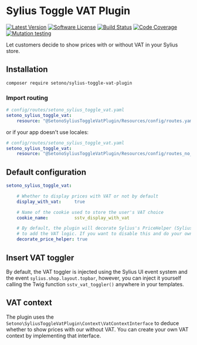 # Sylius Toggle VAT Plugin

[![Latest Version][ico-version]][link-packagist]
[![Software License][ico-license]](LICENSE)
[![Build Status][ico-github-actions]][link-github-actions]
[![Code Coverage][ico-code-coverage]][link-code-coverage]
[![Mutation testing][ico-infection]][link-infection]

Let customers decide to show prices with or without VAT in your Sylius store.

## Installation

```shell
composer require setono/sylius-toggle-vat-plugin
```

### Import routing

```yaml
# config/routes/setono_sylius_toggle_vat.yaml
setono_sylius_toggle_vat:
    resource: "@SetonoSyliusToggleVatPlugin/Resources/config/routes.yaml"
```

or if your app doesn't use locales:

```yaml
# config/routes/setono_sylius_toggle_vat.yaml
setono_sylius_toggle_vat:
    resource: "@SetonoSyliusToggleVatPlugin/Resources/config/routes_no_locale.yaml"
```

## Default configuration

```yaml
setono_sylius_toggle_vat:

    # Whether to display prices with VAT or not by default
    display_with_vat:     true

    # Name of the cookie used to store the user's VAT choice
    cookie_name:          sstv_display_with_vat

    # By default, the plugin will decorate Sylius's PriceHelper (Sylius\Bundle\CoreBundle\Templating\Helper\PriceHelper)
    # to add the VAT logic. If you want to disable this and do your own custom implementation, set this to false
    decorate_price_helper: true
```

## Insert VAT toggler

By default, the VAT toggler is injected using the Sylius UI event system and the event `sylius.shop.layout.topbar`,
however, you can inject it yourself calling the Twig function `sstv_vat_toggler()` anywhere in your templates.

## VAT context

The plugin uses the `Setono\SyliusToggleVatPlugin\Context\VatContextInterface` to deduce whether to show prices
with our without VAT. You can create your own VAT context by implementing that interface.

[ico-version]: https://poser.pugx.org/setono/sylius-toggle-vat-plugin/v/stable
[ico-license]: https://poser.pugx.org/setono/sylius-toggle-vat-plugin/license
[ico-github-actions]: https://github.com/Setono/sylius-toggle-vat-plugin/workflows/build/badge.svg
[ico-code-coverage]: https://codecov.io/gh/Setono/sylius-toggle-vat-plugin/branch/master/graph/badge.svg
[ico-infection]: https://img.shields.io/endpoint?style=flat&url=https%3A%2F%2Fbadge-api.stryker-mutator.io%2Fgithub.com%2FSetono%2Fsylius-toggle-vat-plugin%2Fmaster

[link-packagist]: https://packagist.org/packages/setono/sylius-toggle-vat-plugin
[link-github-actions]: https://github.com/Setono/sylius-toggle-vat-plugin/actions
[link-code-coverage]: https://codecov.io/gh/Setono/sylius-toggle-vat-plugin
[link-infection]: https://dashboard.stryker-mutator.io/reports/github.com/Setono/sylius-toggle-vat-plugin/1.12.x
